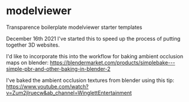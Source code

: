 # modelviewer
 Transparence boilerplate modelviewer starter templates

December 16th 2021
I've started this to speed up the process of putting together 3D websites.

I'd like to incorporate this into the workflow for baking ambient occlusion maps on blender:
https://blendermarket.com/products/simplebake---simple-pbr-and-other-baking-in-blender-2

I've baked the ambient occlusion textures from blender using this tip:
https://www.youtube.com/watch?v=Zum2jlruecw&ab_channel=WinglettEntertainment